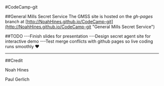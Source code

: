 #CodeCamp-git

##General Mills Secret Service
The GMSS site is hosted on the *gh-pages* branch at [http://NoahHines.github.io/CodeCamp-git](http://NoahHines.github.io/CodeCamp-git "General Mills Secret Service")

##TODO
---Finish slides for presentation
---Design secret agent site for interactive demo
---Test merge conflicts with github pages so live coding runs smoothly :heart:


---

##Credit

Noah Hines

Paul Gerlich


